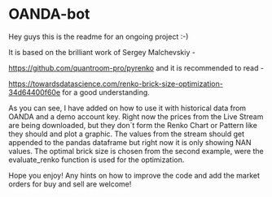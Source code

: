 # OANDA-bot
Hey guys this is the readme for an ongoing project :-) 

It is based on the brilliant work of Sergey Malchevskiy - 

https://github.com/quantroom-pro/pyrenko and it is recommended to read -

https://towardsdatascience.com/renko-brick-size-optimization-34d64400f60e for a good understanding. 

As you can see, I have added on how to use it with historical data from OANDA and a demo account key. Right now the prices from the Live Stream are being downloaded, but they don´t form the Renko Chart or Pattern like they should and plot a graphic. The values from the stream should get appended to the pandas dataframe but right now it is only showing NAN values. The optimal brick size is chosen from the second example, were the evaluate_renko function is used for the optimization. 

Hope you enjoy!
Any hints on how to improve the code and add the market orders for buy and sell are welcome!
